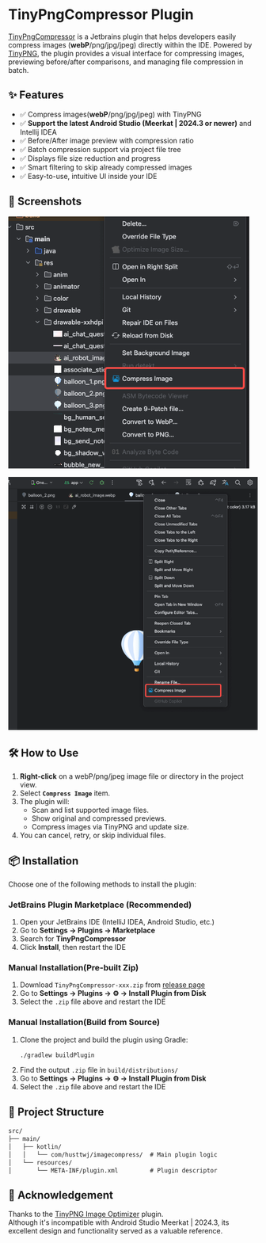 # TinyPngCompressor Plugin

[TinyPngCompressor](https://plugins.jetbrains.com/plugin/27085-tinypngcompressor/) is a Jetbrains plugin that helps developers easily compress images (**webP**/png/jpg/jpeg) directly within the IDE. Powered by [TinyPNG](https://tinypng.com/), the plugin provides a visual interface for compressing images, previewing before/after comparisons, and managing file compression in batch.

## ✨ Features

- ✅ Compress images(**webP**/png/jpg/jpeg) with TinyPNG
- ✅ **Support the latest Android Studio (Meerkat | 2024.3 or newer)** and Intellij IDEA
- ✅ Before/After image preview with compression ratio
- ✅ Batch compression support via project file tree
- ✅ Displays file size reduction and progress
- ✅ Smart filtering to skip already compressed images
- ✅ Easy-to-use, intuitive UI inside your IDE

## 📸 Screenshots
![guide 1](images/guide_1.png)

![guide 2](images/guide_2.png)


## 🛠 How to Use

1. **Right-click** on a webP/png/jpeg image file or directory in the project view.
2. Select **`Compress Image`** item.
3. The plugin will:
    - Scan and list supported image files.
    - Show original and compressed previews.
    - Compress images via TinyPNG and update size.
4. You can cancel, retry, or skip individual files.


## 📦 Installation

Choose one of the following methods to install the plugin:

### JetBrains Plugin Marketplace (Recommended)

1. Open your JetBrains IDE (IntelliJ IDEA, Android Studio, etc.)
2. Go to **Settings → Plugins → Marketplace**
3. Search for **TinyPngCompressor** 
4. Click **Install**, then restart the IDE

### Manual Installation(Pre-built Zip)

1. Download `TinyPngCompressor-xxx.zip` from [release page](https://github.com/hust-twj/TinyPngCompressor/releases)
2. Go to **Settings → Plugins → ⚙️ → Install Plugin from Disk**
3. Select the `.zip` file above and restart the IDE


### Manual Installation(Build from Source)

1. Clone the project and build the plugin using Gradle:
   ```bash
   ./gradlew buildPlugin
2. Find the output `.zip` file in `build/distributions/`
3. Go to **Settings → Plugins → ⚙️ → Install Plugin from Disk**
4. Select the `.zip` file above and restart the IDE


## 🧱 Project Structure
```declarative
src/
├── main/
│   ├── kotlin/
│   │   └── com/husttwj/imagecompress/  # Main plugin logic
│   └── resources/
│       └── META-INF/plugin.xml         # Plugin descriptor

```

## 🙏 Acknowledgement

Thanks to the [TinyPNG Image Optimizer](https://plugins.jetbrains.com/plugin/11573-tinypng-image-optimizer/reviews) plugin.  
Although it's incompatible with Android Studio Meerkat | 2024.3, its excellent design and functionality served as a valuable reference.
